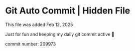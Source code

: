 # Git Auto Commit | Hidden File

This file was added Feb 12, 2025

Just for fun and keeping my daily git commit active 🤪

commit number: 209973
